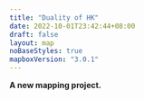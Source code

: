 ```yaml
---
title: "Duality of HK"
date: 2022-10-01T23:42:44+08:00
draft: false
layout: map
noBaseStyles: true
mapboxVersion: "3.0.1"
---
```


**A new mapping project.**
